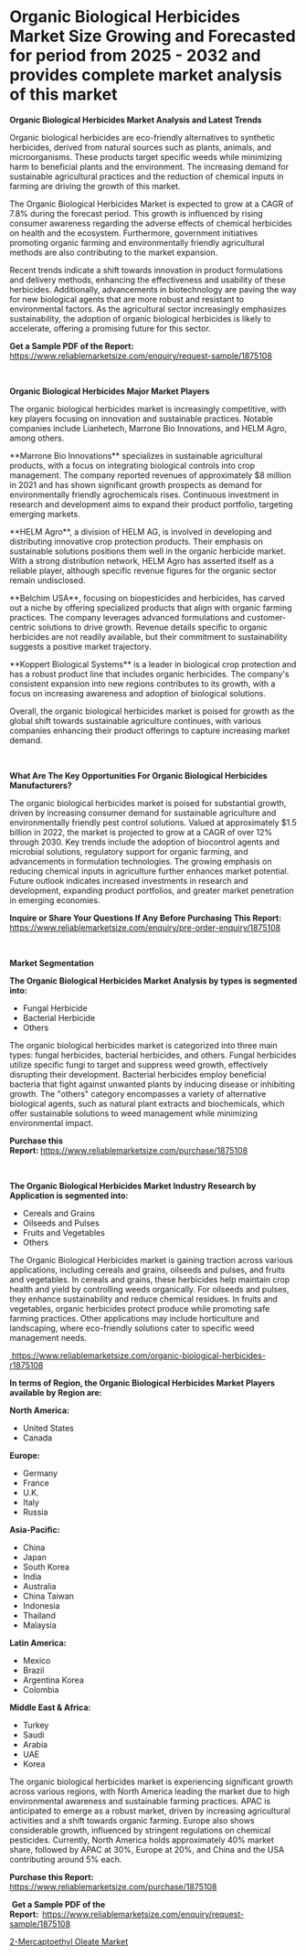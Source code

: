 <p><h1>Organic Biological Herbicides Market Size Growing and Forecasted for period from 2025 - 2032 and provides complete market analysis of this market</h1></p><p><strong>Organic Biological Herbicides Market Analysis and Latest Trends</strong></p>
<p><p>Organic biological herbicides are eco-friendly alternatives to synthetic herbicides, derived from natural sources such as plants, animals, and microorganisms. These products target specific weeds while minimizing harm to beneficial plants and the environment. The increasing demand for sustainable agricultural practices and the reduction of chemical inputs in farming are driving the growth of this market.</p><p>The Organic Biological Herbicides Market is expected to grow at a CAGR of 7.8% during the forecast period. This growth is influenced by rising consumer awareness regarding the adverse effects of chemical herbicides on health and the ecosystem. Furthermore, government initiatives promoting organic farming and environmentally friendly agricultural methods are also contributing to the market expansion.</p><p>Recent trends indicate a shift towards innovation in product formulations and delivery methods, enhancing the effectiveness and usability of these herbicides. Additionally, advancements in biotechnology are paving the way for new biological agents that are more robust and resistant to environmental factors. As the agricultural sector increasingly emphasizes sustainability, the adoption of organic biological herbicides is likely to accelerate, offering a promising future for this sector.</p></p>
<p><strong>Get a Sample PDF of the Report:&nbsp;</strong> <a href="https://www.reliablemarketsize.com/enquiry/request-sample/1875108?utm_campaign=2005&utm_medium=2&utm_source=Github&utm_content=ia&utm_term=04022025&utm_id=organic-biological-herbicides">https://www.reliablemarketsize.com/enquiry/request-sample/1875108</a></p>
<p>&nbsp;</p>
<p><strong>Organic Biological Herbicides Major Market Players</strong></p>
<p><p>The organic biological herbicides market is increasingly competitive, with key players focusing on innovation and sustainable practices. Notable companies include Lianhetech, Marrone Bio Innovations, and HELM Agro, among others.</p><p>**Marrone Bio Innovations** specializes in sustainable agricultural products, with a focus on integrating biological controls into crop management. The company reported revenues of approximately $8 million in 2021 and has shown significant growth prospects as demand for environmentally friendly agrochemicals rises. Continuous investment in research and development aims to expand their product portfolio, targeting emerging markets.</p><p>**HELM Agro**, a division of HELM AG, is involved in developing and distributing innovative crop protection products. Their emphasis on sustainable solutions positions them well in the organic herbicide market. With a strong distribution network, HELM Agro has asserted itself as a reliable player, although specific revenue figures for the organic sector remain undisclosed.</p><p>**Belchim USA**, focusing on biopesticides and herbicides, has carved out a niche by offering specialized products that align with organic farming practices. The company leverages advanced formulations and customer-centric solutions to drive growth. Revenue details specific to organic herbicides are not readily available, but their commitment to sustainability suggests a positive market trajectory.</p><p>**Koppert Biological Systems** is a leader in biological crop protection and has a robust product line that includes organic herbicides. The company's consistent expansion into new regions contributes to its growth, with a focus on increasing awareness and adoption of biological solutions.</p><p>Overall, the organic biological herbicides market is poised for growth as the global shift towards sustainable agriculture continues, with various companies enhancing their product offerings to capture increasing market demand.</p></p>
<p>&nbsp;</p>
<p><strong>What Are The Key Opportunities For Organic Biological Herbicides Manufacturers?</strong></p>
<p><p>The organic biological herbicides market is poised for substantial growth, driven by increasing consumer demand for sustainable agriculture and environmentally friendly pest control solutions. Valued at approximately $1.5 billion in 2022, the market is projected to grow at a CAGR of over 12% through 2030. Key trends include the adoption of biocontrol agents and microbial solutions, regulatory support for organic farming, and advancements in formulation technologies. The growing emphasis on reducing chemical inputs in agriculture further enhances market potential. Future outlook indicates increased investments in research and development, expanding product portfolios, and greater market penetration in emerging economies.</p></p>
<p><strong>Inquire or Share Your Questions If Any Before Purchasing This Report:</strong> <a href="https://www.reliablemarketsize.com/enquiry/pre-order-enquiry/1875108?utm_campaign=2005&utm_medium=2&utm_source=Github&utm_content=ia&utm_term=04022025&utm_id=organic-biological-herbicides">https://www.reliablemarketsize.com/enquiry/pre-order-enquiry/1875108</a></p>
<p>&nbsp;</p>
<p><strong>Market Segmentation</strong></p>
<p><strong>The Organic Biological Herbicides Market Analysis by types is segmented into:</strong></p>
<p><ul><li>Fungal Herbicide</li><li>Bacterial Herbicide</li><li>Others</li></ul></p>
<p><p>The organic biological herbicides market is categorized into three main types: fungal herbicides, bacterial herbicides, and others. Fungal herbicides utilize specific fungi to target and suppress weed growth, effectively disrupting their development. Bacterial herbicides employ beneficial bacteria that fight against unwanted plants by inducing disease or inhibiting growth. The "others" category encompasses a variety of alternative biological agents, such as natural plant extracts and biochemicals, which offer sustainable solutions to weed management while minimizing environmental impact.</p></p>
<p><strong>Purchase this Report:&nbsp;</strong><a href="https://www.reliablemarketsize.com/purchase/1875108?utm_campaign=2005&utm_medium=2&utm_source=Github&utm_content=ia&utm_term=04022025&utm_id=organic-biological-herbicides">https://www.reliablemarketsize.com/purchase/1875108</a></p>
<p>&nbsp;</p>
<p><strong>The Organic Biological Herbicides Market Industry Research by Application is segmented into:</strong></p>
<p><ul><li>Cereals and Grains</li><li>Oilseeds and Pulses</li><li>Fruits and Vegetables</li><li>Others</li></ul></p>
<p><p>The Organic Biological Herbicides market is gaining traction across various applications, including cereals and grains, oilseeds and pulses, and fruits and vegetables. In cereals and grains, these herbicides help maintain crop health and yield by controlling weeds organically. For oilseeds and pulses, they enhance sustainability and reduce chemical residues. In fruits and vegetables, organic herbicides protect produce while promoting safe farming practices. Other applications may include horticulture and landscaping, where eco-friendly solutions cater to specific weed management needs.</p></p>
<p><a href="https://www.reliablemarketsize.com/organic-biological-herbicides-r1875108?utm_campaign=2005&utm_medium=2&utm_source=Github&utm_content=ia&utm_term=04022025&utm_id=organic-biological-herbicides">&nbsp;https://www.reliablemarketsize.com/organic-biological-herbicides-r1875108</a></p>
<p><strong>In terms of Region, the Organic Biological Herbicides Market Players available by Region are:</strong></p>
<p>
    <p> <strong> North America: </strong>
        <ul>
            <li>United States</li>
            <li>Canada</li>
        </ul>
        </p> 
    <p> <strong> Europe: </strong>
        <ul>
            <li>Germany</li>
            <li>France</li>
            <li>U.K.</li>
            <li>Italy</li>
            <li>Russia</li>
        </ul>
        </p> 
    <p> <strong> Asia-Pacific: </strong>
        <ul>
            <li>China</li>
            <li>Japan</li>
            <li>South Korea</li>
            <li>India</li>
            <li>Australia</li>
            <li>China Taiwan</li>
            <li>Indonesia</li>
            <li>Thailand</li>
            <li>Malaysia</li>
        </ul>
        </p> 
    <p> <strong> Latin America: </strong>
        <ul>
            <li>Mexico</li>
            <li>Brazil</li>
            <li>Argentina Korea</li>
            <li>Colombia</li>
        </ul>
        </p> 
    <p> <strong> Middle East & Africa: </strong>
        <ul>
            <li>Turkey</li>
            <li>Saudi</li>
            <li>Arabia</li>
            <li>UAE</li>
            <li>Korea</li>
        </ul>
    </p>
    </p>
<p><p>The organic biological herbicides market is experiencing significant growth across various regions, with North America leading the market due to high environmental awareness and sustainable farming practices. APAC is anticipated to emerge as a robust market, driven by increasing agricultural activities and a shift towards organic farming. Europe also shows considerable growth, influenced by stringent regulations on chemical pesticides. Currently, North America holds approximately 40% market share, followed by APAC at 30%, Europe at 20%, and China and the USA contributing around 5% each.</p></p>
<p><strong>Purchase this Report: </strong><a href="https://www.reliablemarketsize.com/purchase/1875108?utm_campaign=2005&utm_medium=2&utm_source=Github&utm_content=ia&utm_term=04022025&utm_id=organic-biological-herbicides">https://www.reliablemarketsize.com/purchase/1875108</a></p>
<p>&nbsp;<strong>Get a Sample PDF of the Report:&nbsp;&nbsp;</strong><a href="https://www.reliablemarketsize.com/enquiry/request-sample/1875108?utm_campaign=2005&utm_medium=2&utm_source=Github&utm_content=ia&utm_term=04022025&utm_id=organic-biological-herbicides">https://www.reliablemarketsize.com/enquiry/request-sample/1875108</a></p>
<p><strong></strong></p>
<p><p><a href="https://github.com/lylyparadise/Market-Research-Report-List-5/blob/main/2-mercaptoethyl-oleate-market.md?utm_campaign=2005&utm_medium=2&utm_source=Github&utm_content=ia&utm_term=04022025&utm_id=organic-biological-herbicides">2-Mercaptoethyl Oleate Market</a></p></p>